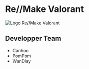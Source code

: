 # Re//Make Valorant
![Logo Re//Make Valorant](https://dashboard.remakeval.fr/assets/img/logo-remake-white.png "Logo Re//MakeValorant")
## Developper Team

- Canhoo
- PomPom
- WanDlay
